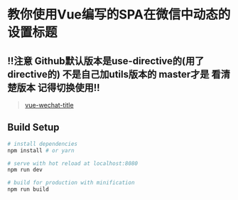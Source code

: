 # 教你使用Vue编写的SPA在微信中动态的设置标题

## !!注意 Github默认版本是use-directive的(用了directive的) 不是自己加utils版本的 master才是 看清楚版本 记得切换使用!!
> [vue-wechat-title](https://github.com/deboyblog/vue-wechat-title)

## Build Setup

``` bash
# install dependencies
npm install # or yarn

# serve with hot reload at localhost:8080
npm run dev

# build for production with minification
npm run build
```
